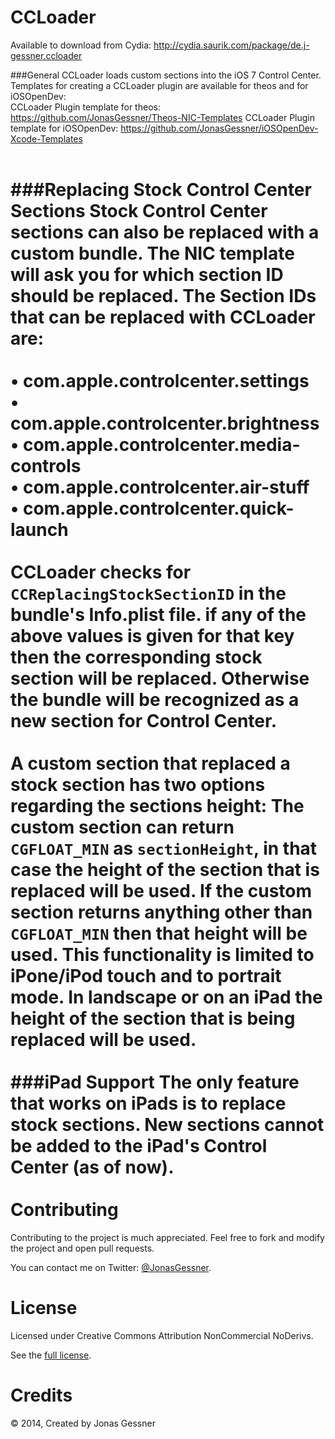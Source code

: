 CCLoader
========

Available to download from Cydia: http://cydia.saurik.com/package/de.j-gessner.ccloader

###General
CCLoader loads custom sections into the iOS 7 Control Center. Templates for creating a CCLoader plugin are available for theos and for iOSOpenDev:
<br>
CCLoader Plugin template for theos: https://github.com/JonasGessner/Theos-NIC-Templates
CCLoader Plugin template for iOSOpenDev: https://github.com/JonasGessner/iOSOpenDev-Xcode-Templates
<br>
<br>

###Replacing Stock Control Center Sections
Stock Control Center sections can also be replaced with a custom bundle. The NIC template will ask you for which section ID should be replaced. The Section IDs that can be replaced with CCLoader are:
<br>
<br>
• com.apple.controlcenter.settings<br>
• com.apple.controlcenter.brightness<br>
• com.apple.controlcenter.media-controls<br>
• com.apple.controlcenter.air-stuff<br>
• com.apple.controlcenter.quick-launch<br>
<br>
CCLoader checks for `CCReplacingStockSectionID` in the bundle's Info.plist file. if any of the above values is given for that key then the corresponding stock section will be replaced. Otherwise the bundle will be recognized as a new section for Control Center.
<br>
<br>
A custom section that replaced a stock section has two options regarding the sections height: The custom section can return `CGFLOAT_MIN` as `sectionHeight`, in that case the height of the section that is replaced will be used. If the custom section returns anything other than `CGFLOAT_MIN` then that height will be used. This functionality is limited to iPone/iPod touch and to portrait mode. In landscape or on an iPad the height of the section that is being replaced will be used.
<br>
<br>
###iPad Support
The only feature that works on iPads is to replace stock sections. New sections cannot be added to the iPad's Control Center (as of now).
<br>
<br>
Contributing
======
Contributing to the project is much appreciated. Feel free to fork and modify the project and open pull requests.

You can contact me on Twitter: <a href="http://twitter.com/JonasGessner">@JonasGessner</a>.

License
======

Licensed under Creative Commons Attribution NonCommercial NoDerivs.

See the <a href="http://creativecommons.org/licenses/by-nc-nd/2.0/legalcode">full license</a>.

Credits
=======
© 2014, Created by Jonas Gessner
